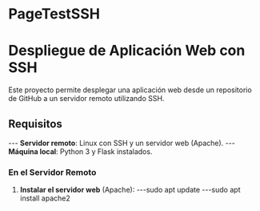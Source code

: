 # PageTestSSH
# Despliegue de Aplicación Web con SSH

Este proyecto permite desplegar una aplicación web desde un repositorio de GitHub a un servidor remoto utilizando SSH.
## Requisitos
--- **Servidor remoto**: Linux con SSH y un servidor web (Apache).
--- **Máquina local**: Python 3 y Flask instalados.
### En el Servidor Remoto
1. **Instalar el servidor web** (Apache):
---sudo apt update
---sudo apt install apache2
   
